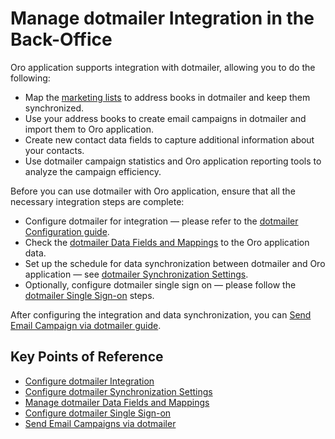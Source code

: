<a id="user-guide-dotmailer-overview"></a>

<a id="user-guide-dm-integration"></a>

# Manage dotmailer Integration in the Back-Office

<!-- begin_include -->

Oro application supports integration with dotmailer, allowing you to do the following:

- Map the [marketing lists](../../../marketing/marketing-lists/index.md#user-guide-marketing-lists) to address books in dotmailer and keep them synchronized.
- Use your address books to create email campaigns in dotmailer and import them to Oro application.
- Create new contact data fields to capture additional information about your contacts.
- Use dotmailer campaign statistics and Oro application reporting tools to analyze the campaign efficiency.

Before you can use dotmailer with Oro application, ensure that all the necessary integration steps are complete:

* Configure dotmailer for integration — please refer to the [dotmailer Configuration guide](dotmailer-configuration.md#user-guide-dotmailer-configuration).
* Check the [dotmailer Data Fields and Mappings](../../../marketing/email-campaigns/dotmailer-data-fields-mappings.md#user-guide-dotmailer-data-fields) to the Oro application data.
* Set up the schedule for data synchronization between dotmailer and Oro application — see [dotmailer Synchronization Settings](../../configuration/system/integrations/dotmailer-integration-settings.md#admin-configuration-dotmailer-integration-settings).
* Optionally, configure dotmailer single sign on — please follow the [dotmailer Single Sign-on](dotmailer-single-sign-on.md#user-guide-dotmailer-single-sign-on) steps.

After configuring the integration and data synchronization, you can [Send Email Campaign via dotmailer guide](../../../marketing/email-campaigns/sending-email-campaign-via-dotmailer.md#user-guide-dotmailer-campaign).

<!-- finish_include -->

## Key Points of Reference

- [Configure dotmailer Integration](dotmailer-configuration.md#user-guide-dotmailer-configuration)
- [Configure dotmailer Synchronization Settings](../../configuration/system/integrations/dotmailer-integration-settings.md#admin-configuration-dotmailer-integration-settings)
- [Manage dotmailer Data Fields and Mappings](../../../marketing/email-campaigns/dotmailer-data-fields-mappings.md#user-guide-dotmailer-data-fields)
- [Configure dotmailer Single Sign-on](dotmailer-single-sign-on.md#user-guide-dotmailer-single-sign-on)
- [Send Email Campaigns via dotmailer](../../../marketing/email-campaigns/sending-email-campaign-via-dotmailer.md#user-guide-dotmailer-campaign)
